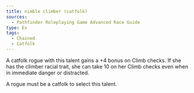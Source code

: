 ```yaml
---
title: nimble climber (catfolk)
sources:
  - Pathfinder Roleplaying Game Advanced Race Guide
type: Ex
tags:
  - Chained
  - Catfolk
---
```


A catfolk rogue with this talent gains a +4 bonus on Climb checks. If she has the climber racial trait, she can take 10 on her Climb checks even when in immediate danger or distracted.

A rogue must be a catfolk to select this talent.
